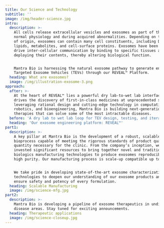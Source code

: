```yaml
---
title: Our Science and Technology
subtitle: ''
image: /img/header-science.jpg
intro:
  description: >-
    All cells release extracellular vesicles and exosomes as part of their
    normal physiology and during acquired abnormalities. Depending on the cell
    of origin, exosomes can contain many cell constituents, including DNA, RNA,
    lipids, metabolites, and cell-surface proteins. Exosomes have been shown to
    drive inter-cellular communication by binding to specific tissues and
    deploying their contents, thereby altering biological function.


    Mantra Bio is harnessing the natural exosome pathway to generate engineered
    Targeted Exosome Vehicles (TEVs) through our REVEAL™ Platform.
  heading: What are exosomes?
  image: /img/illustration-exosome-3.png
approach:
  after: >-
    At the heart of REVEAL™ lies a powerful dry lab-to-wet lab interface that
    drives the discovery of first-in-class medicines at unprecedented speeds. By
    leveraging rational design and cutting-edge technology in computation,
    robotics, and bioengineering, Mantra Bio is building next-generation
    therapies that can solve some of the most intractable diseases.
  before: 'A dry lab to wet lab loop for TEV design, testing, and iteration.'
  heading: 'Our exosome engineering platform: REVEAL™'
part1:
  description: >-
    A key pillar at Mantra Bio is the development of a robust, scalable
    bioprocess capable of meeting the rigorous standards of product quality and
    quantity necessary for the clinic. From the company’s inception, we have
    invested significant resources to bring together novel and traditional
    biologics manufacturing technologies to produce exosomes reproducibly, at a
    high purity. Our manufacturing process is scale-up compatible up to 2,000L.


    We take pride in developing state-of-the-art exosome characterization
    technologies to deepen our understanding of our exosome products and to
    ensure safety and potency of every formulation.
  heading: Scalable Manufacturing
  image: /img/science-mfg.jpg
part2:
  description: >-
    Mantra Bio is developing a pipeline of exosome therapeutics in undisclosed
    disease areas. Stay tuned for exciting announcements.
  heading: Therapeutic applications
  image: /img/science-closeup.jpg
---
```


